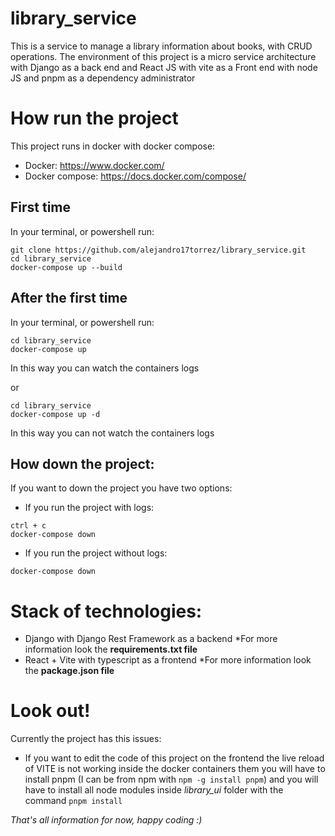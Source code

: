 # library_service
This is a service to manage a library information about books, with CRUD operations. The environment of this project is a micro service architecture with Django as a back end and React JS with vite as a Front end with node JS and pnpm as a dependency administrator

# How run the project

This project runs in docker with docker compose:
- Docker: https://www.docker.com/
- Docker compose: https://docs.docker.com/compose/

## First time
In your terminal, or powershell run:

```
git clone https://github.com/alejandro17torrez/library_service.git
cd library_service
docker-compose up --build

```

## After the first time
In your terminal, or powershell run:

```
cd library_service
docker-compose up

```
In this way you can watch the containers logs

or

```
cd library_service
docker-compose up -d

```
In this way you can not watch the containers logs


## How down the project:

If you want to down the project you have two options:
- If you run the project with logs:


```
ctrl + c
docker-compose down
```

- If you run the project without logs:

```
docker-compose down
```

# Stack of technologies:

- Django with Django Rest Framework as a backend *For more information look the **requirements.txt file**
- React + Vite with typescript as a frontend *For more information look the **package.json file**

# Look out!

Currently the project has this issues:
- If you want to edit the code of this project on the frontend the live reload of VITE is not working inside the docker containers them you will have to install pnpm (I can be from npm with ```npm -g install pnpm```) and you will have to install all node modules inside *library_ui* folder with the command ```pnpm install```

*That's all information for now, happy coding :)*
